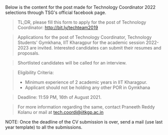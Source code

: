 Below is the content for the post made for Technology Coordinator 2022 selections through TSG's official facebook page.

> TL;DR, please fill this form to apply for the post of Technology Coordinator: http://bit.ly/techteam2019

> Applications for the post of Technology Coordinator, Technology Students' Gymkhana, IIT Kharagpur for the academic session 2022-2023 are invited. Interested candidates can submit their resumes and proposals.

> Shortlisted candidates will be called for an interview.

> Eligibility Criteria: 
> - Minimum experience of 2 academic years in IIT Kharagpur.
> - Applicant should not be holding any other POR in Gymkhana

> Deadline: 11:59 PM, 16th of August 2021. 

> For more information regarding the same, contact Praneeth Reddy Kolanu or mail at tech.coordi@iitkgp.ac.in

NOTE: Once the deadline of the CV submission is over, send a mail (use last year template) to all the submissions.
